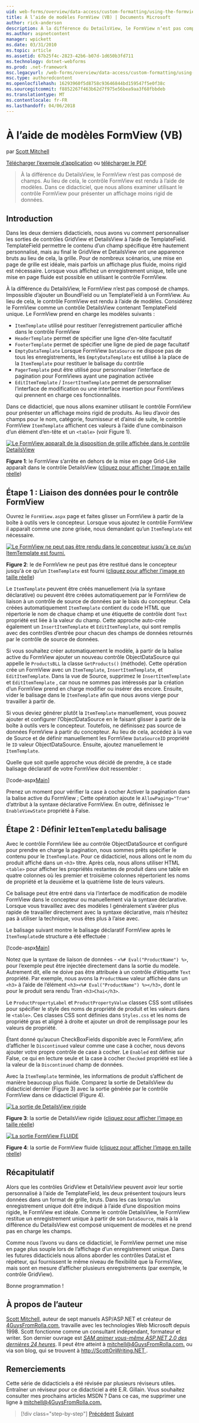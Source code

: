 ```yaml
---
uid: web-forms/overview/data-access/custom-formatting/using-the-formview-s-templates-vb
title: À l’aide de modèles FormView (VB) | Documents Microsoft
author: rick-anderson
description: À la différence du DetailsView, le FormView n’est pas composé de champs. Au lieu de cela, le contrôle FormView est rendu à l’aide de modèles. Dans ce didacticiel, nous allons examiner à l’aide de la F....
ms.author: aspnetcontent
manager: wpickett
ms.date: 03/31/2010
ms.topic: article
ms.assetid: 67b25f4c-2823-42b6-b07d-1d650b3fd711
ms.technology: dotnet-webforms
ms.prod: .net-framework
msc.legacyurl: /web-forms/overview/data-access/custom-formatting/using-the-formview-s-templates-vb
msc.type: authoredcontent
ms.openlocfilehash: 16293960f5d8758c93646844bd159547f5e0f38c
ms.sourcegitcommit: f8852267f463b62d7f975e56bea9aa3f68fbbdeb
ms.translationtype: MT
ms.contentlocale: fr-FR
ms.lasthandoff: 04/06/2018
---
```

<a name="using-the-formviews-templates-vb"></a>À l’aide de modèles FormView (VB)
====================
par [Scott Mitchell](https://twitter.com/ScottOnWriting)

[Télécharger l’exemple d’application](http://download.microsoft.com/download/5/7/0/57084608-dfb3-4781-991c-407d086e2adc/ASPNET_Data_Tutorial_14_VB.exe) ou [télécharger le PDF](using-the-formview-s-templates-vb/_static/datatutorial14vb1.pdf)

> À la différence du DetailsView, le FormView n’est pas composé de champs. Au lieu de cela, le contrôle FormView est rendu à l’aide de modèles. Dans ce didacticiel, que nous allons examiner utilisant le contrôle FormView pour présenter un affichage moins rigid de données.


## <a name="introduction"></a>Introduction

Dans les deux derniers didacticiels, nous avons vu comment personnaliser les sorties de contrôles GridView et DetailsView à l’aide de TemplateField. TemplateField permettre le contenu d’un champ spécifique être hautement personnalisé, mais au final le GridView et DetailsView ont une apparence bruts au lieu de cela, la grille. Pour de nombreux scénarios, une mise en page de grille est idéale, mais parfois un affichage plus fluide, moins rigid est nécessaire. Lorsque vous affichez un enregistrement unique, telle une mise en page fluide est possible en utilisant le contrôle FormView.

À la différence du DetailsView, le FormView n’est pas composé de champs. Impossible d’ajouter un BoundField ou un TemplateField à un FormView. Au lieu de cela, le contrôle FormView est rendu à l’aide de modèles. Considérez le FormView comme un contrôle DetailsView contenant TemplateField unique. Le FormView prend en charge les modèles suivants :

- `ItemTemplate` utilisé pour restituer l’enregistrement particulier affiché dans le contrôle FormView
- `HeaderTemplate` permet de spécifier une ligne d’en-tête facultatif
- `FooterTemplate` permet de spécifier une ligne de pied de page facultatif
- `EmptyDataTemplate` Lorsque FormView `DataSource` ne dispose pas de tous les enregistrements, les `EmptyDataTemplate` est utilisé à la place de la `ItemTemplate` pour restituer le balisage du contrôle
- `PagerTemplate` peut être utilisé pour personnaliser l’interface de pagination pour FormViews ayant une pagination activée
- `EditItemTemplate` / `InsertItemTemplate` permet de personnaliser l’interface de modification ou une interface insertion pour FormViews qui prennent en charge ces fonctionnalités.

Dans ce didacticiel, que nous allons examiner utilisant le contrôle FormView pour présenter un affichage moins rigid de produits. Au lieu d’avoir des champs pour le nom, catégorie, fournisseur et d’ainsi de suite, le contrôle FormView `ItemTemplate` affichent ces valeurs à l’aide d’une combinaison d’un élément d’en-tête et un `<table>` (voir Figure 1).


[![Le FormView apparaît de la disposition de grille affichée dans le contrôle DetailsView](using-the-formview-s-templates-vb/_static/image2.png)](using-the-formview-s-templates-vb/_static/image1.png)

**Figure 1**: le FormView s’arrête en dehors de la mise en page Grid-Like apparaît dans le contrôle DetailsView ([cliquez pour afficher l’image en taille réelle](using-the-formview-s-templates-vb/_static/image3.png))


## <a name="step-1-binding-the-data-to-the-formview"></a>Étape 1 : Liaison des données pour le contrôle FormView

Ouvrez le `FormView.aspx` page et faites glisser un FormView à partir de la boîte à outils vers le concepteur. Lorsque vous ajoutez le contrôle FormView il apparaît comme une zone grisée, nous demandant qu’un `ItemTemplate` est nécessaire.


[![Le FormView ne peut pas être rendu dans le concepteur jusqu'à ce qu’un ItemTemplate est fourni.](using-the-formview-s-templates-vb/_static/image5.png)](using-the-formview-s-templates-vb/_static/image4.png)

**Figure 2**: le de FormView ne peut pas être restitué dans le concepteur jusqu'à ce qu’un `ItemTemplate` est fourni ([cliquez pour afficher l’image en taille réelle](using-the-formview-s-templates-vb/_static/image6.png))


Le `ItemTemplate` peuvent être créés manuellement (via la syntaxe déclarative) ou peuvent être créées automatiquement par le FormView de liaison à un contrôle de source de données par le biais du concepteur. Cela créées automatiquement `ItemTemplate` contient du code HTML que répertorie le nom de chaque champ et une étiquette de contrôle dont `Text` propriété est liée à la valeur du champ. Cette approche auto-crée également un `InsertItemTemplate` et `EditItemTemplate`, qui sont remplis avec des contrôles d’entrée pour chacun des champs de données retournés par le contrôle de source de données.

Si vous souhaitez créer automatiquement le modèle, à partir de la balise active du FormView ajouter un nouveau contrôle ObjectDataSource qui appelle le `ProductsBLL` la classe `GetProducts()` (méthode). Cette opération crée un FormView avec un `ItemTemplate`, `InsertItemTemplate`, et `EditItemTemplate`. Dans la vue de Source, supprimez le `InsertItemTemplate` et `EditItemTemplate` , car nous ne sommes pas intéressés par la création d’un FormView prend en charge modifier ou insérer des encore. Ensuite, vider le balisage dans le `ItemTemplate` afin que nous avons vierge pour travailler à partir de.

Si vous deviez générer plutôt la `ItemTemplate` manuellement, vous pouvez ajouter et configurer l’ObjectDataSource en le faisant glisser à partir de la boîte à outils vers le concepteur. Toutefois, ne définissez pas source de données FormView à partir du concepteur. Au lieu de cela, accédez à la vue de Source et de définir manuellement les FormView `DataSourceID` propriété le `ID` valeur ObjectDataSource. Ensuite, ajoutez manuellement le `ItemTemplate`.

Quelle que soit quelle approche vous décidé de prendre, à ce stade balisage déclaratif de votre FormView doit ressembler :


[!code-aspx[Main](using-the-formview-s-templates-vb/samples/sample1.aspx)]

Prenez un moment pour vérifier la case à cocher Activer la pagination dans la balise active du FormView ; Cette opération ajoute le `AllowPaging="True"` d’attribut à la syntaxe déclarative FormView. En outre, définissez le `EnableViewState` propriété à False.

## <a name="step-2-defining-theitemtemplates-markup"></a>Étape 2 : Définir le`ItemTemplate`du balisage

Avec le contrôle FormView liée au contrôle ObjectDataSource et configuré pour prendre en charge la pagination, nous sommes prêts spécifier le contenu pour le `ItemTemplate`. Pour ce didacticiel, nous allons ont le nom du produit affiché dans un `<h3>` titre. Après cela, nous allons utiliser HTML `<table>` pour afficher les propriétés restantes de produit dans une table en quatre colonnes où les premier et troisième colonnes répertorient les noms de propriété et la deuxième et la quatrième liste de leurs valeurs.

Ce balisage peut être entré dans via l’interface de modification de modèle FormView dans le concepteur ou manuellement via la syntaxe déclarative. Lorsque vous travaillez avec des modèles I généralement s’avérer plus rapide de travailler directement avec la syntaxe déclarative, mais n’hésitez pas à utiliser la technique, vous êtes plus à l’aise avec.

Le balisage suivant montre le balisage déclaratif FormView après le `ItemTemplate`de structure a été effectuée :


[!code-aspx[Main](using-the-formview-s-templates-vb/samples/sample2.aspx)]

Notez que la syntaxe de liaison de données - `<%# Eval("ProductName") %>`, pour l’exemple peut être injectée directement dans la sortie du modèle. Autrement dit, elle ne doive pas être attribuée à un contrôle d’étiquette `Text` propriété. Par exemple, nous avons la `ProductName` valeur affichée dans un `<h3>` à l’aide de l’élément `<h3><%# Eval("ProductName") %></h3>`, dont le pour le produit sera rendu Tran `<h3>Chai</h3>`.

Le `ProductPropertyLabel` et `ProductPropertyValue` classes CSS sont utilisées pour spécifier le style des noms de propriété de produit et les valeurs dans le `<table>`. Ces classes CSS sont définies dans `Styles.css` et les noms de propriété gras et aligné à droite et ajouter un droit de remplissage pour les valeurs de propriété.

Étant donné qu’aucun CheckBoxFields disponible avec le FormView, afin d’afficher le `Discontinued` valeur comme une case à cocher, nous devons ajouter votre propre contrôle de case à cocher. Le `Enabled` est définie sur False, ce qui en lecture seule et la case à cocher `Checked` propriété est liée à la valeur de la `Discontinued` champ de données.

Avec la `ItemTemplate` terminée, les informations de produit s’affichent de manière beaucoup plus fluide. Comparez la sortie de DetailsView du didacticiel dernier (Figure 3) avec la sortie générée par le contrôle FormView dans ce didacticiel (Figure 4).


[![La sortie de DetailsView rigide](using-the-formview-s-templates-vb/_static/image8.png)](using-the-formview-s-templates-vb/_static/image7.png)

**Figure 3**: la sortie de DetailsView rigide ([cliquez pour afficher l’image en taille réelle](using-the-formview-s-templates-vb/_static/image9.png))


[![La sortie FormView FLUIDE](using-the-formview-s-templates-vb/_static/image11.png)](using-the-formview-s-templates-vb/_static/image10.png)

**Figure 4**: la sortie de FormView fluide ([cliquez pour afficher l’image en taille réelle](using-the-formview-s-templates-vb/_static/image12.png))


## <a name="summary"></a>Récapitulatif

Alors que les contrôles GridView et DetailsView peuvent avoir leur sortie personnalisé à l’aide de TemplateField, les deux présentent toujours leurs données dans un format de grille, bruts. Dans les cas lorsqu’un enregistrement unique doit être indiqué à l’aide d’une disposition moins rigide, le FormView est idéale. Comme le contrôle DetailsView, le FormView restitue un enregistrement unique à partir de son `DataSource`, mais à la différence du DetailsView est composé uniquement de modèles et ne prend pas en charge les champs.

Comme nous l’avons vu dans ce didacticiel, le FormView permet une mise en page plus souple lors de l’affichage d’un enregistrement unique. Dans les futures didacticiels nous allons aborder les contrôles DataList et répéteur, qui fournissent le même niveau de flexibilité que la FormsView, mais sont en mesure d’afficher plusieurs enregistrements (par exemple, le contrôle GridView).

Bonne programmation !

## <a name="about-the-author"></a>À propos de l’auteur

[Scott Mitchell](http://www.4guysfromrolla.com/ScottMitchell.shtml), auteur de sept manuels ASP/ASP.NET et créateur de [4GuysFromRolla.com](http://www.4guysfromrolla.com), travaille avec les technologies Web Microsoft depuis 1998. Scott fonctionne comme un consultant indépendant, formateur et writer. Son dernier ouvrage est [ *SAM animer vous-même ASP.NET 2.0 des dernières 24 heures*](https://www.amazon.com/exec/obidos/ASIN/0672327384/4guysfromrollaco). Il peut être atteint à [ mitchell@4GuysFromRolla.com.](mailto:mitchell@4GuysFromRolla.com) ou via son blog, qui se trouvent à [ http://ScottOnWriting.NET ](http://ScottOnWriting.NET).

## <a name="special-thanks-to"></a>Remerciements

Cette série de didacticiels a été révisée par plusieurs réviseurs utiles. Entraîner un réviseur pour ce didacticiel a été E.R. Gillain. Vous souhaitez consulter mes prochains articles MSDN ? Dans ce cas, me supprimer une ligne à [ mitchell@4GuysFromRolla.com.](mailto:mitchell@4GuysFromRolla.com)

> [!div class="step-by-step"]
> [Précédent](using-templatefields-in-the-detailsview-control-vb.md)
> [Suivant](displaying-summary-information-in-the-gridview-s-footer-vb.md)
